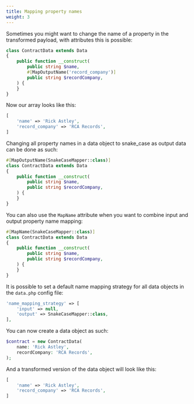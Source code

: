 ```yaml
---
title: Mapping property names
weight: 3
---
```


Sometimes you might want to change the name of a property in the transformed payload, with attributes this is possible:

```php
class ContractData extends Data
{
    public function __construct(
        public string $name,
        #[MapOutputName('record_company')]
        public string $recordCompany,
    ) {
    }
}
```

Now our array looks like this:

```php
[
    'name' => 'Rick Astley',
    'record_company' => 'RCA Records',
]
```

Changing all property names in a data object to snake_case as output data can be done as such:

```php
#[MapOutputName(SnakeCaseMapper::class)]
class ContractData extends Data
{
    public function __construct(
        public string $name,
        public string $recordCompany,
    ) {
    }
}
```

You can also use the `MapName` attribute when you want to combine input and output property name mapping:

```php
#[MapName(SnakeCaseMapper::class)]
class ContractData extends Data
{
    public function __construct(
        public string $name,
        public string $recordCompany,
    ) {
    }
}
```

It is possible to set a default name mapping strategy for all data objects in the `data.php` config file:

```php
'name_mapping_strategy' => [
    'input' => null,
    'output' => SnakeCaseMapper::class,
],
```

You can now create a data object as such:

```php
$contract = new ContractData(
    name: 'Rick Astley',
    recordCompany: 'RCA Records',
);
```

And a transformed version of the data object will look like this:

```php
[
    'name' => 'Rick Astley',
    'record_company' => 'RCA Records',
]
```
